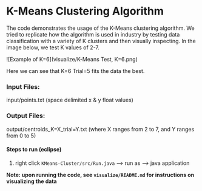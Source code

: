 # K-Means Clustering Algorithm

The code demonstrates the usage of the K-Means clustering algorithm. We tried to replicate how the algorithm is used in industry by testing data classification with a variety of K clusters and then visually inspecting. In the image below, we test K values of 2-7.

![Example of K=6](visualize/K-Means Test, K=6.png)

Here we can see that K=6 Trial=5 fits the data the best.

### Input Files: 
input/points.txt (space delimited x & y float values)
### Output Files: 
output/centroids_K=X_trial=Y.txt (where X ranges from 2 to 7, and Y ranges from 0 to 5)

#### Steps to run (eclipse)
1. right click `KMeans-Cluster/src/Run.java` --> run as --> java application

**Note: upon running the code, see `visualize/README.md` for instructions on visualizing the data**



